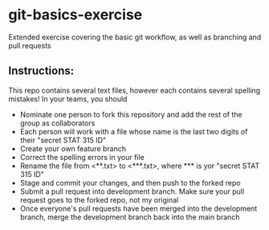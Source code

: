 # git-basics-exercise
Extended exercise covering the basic git workflow, as well as branching and pull requests  
## Instructions:  
This repo contains several text files, however each contains several spelling mistakes! 
In your teams, you should
* Nominate one person to fork this repository and add the rest of the group as collaborators
* Each person will work with a file whose name is the last two digits of their "secret STAT 315 ID"
* Create your own feature branch 
* Correct the spelling errors in your file
* Rename the file from \<\*\*.txt> to \<\*\*\*.txt>, where *** is yor "secret STAT 315 ID"
* Stage and commit your changes, and then push to the forked repo
* Submit a pull request into development branch. Make sure your pull request goes to the forked repo, not my original
* Once everyone's pull requests have been merged into the development branch, merge the development branch back into the main branch
